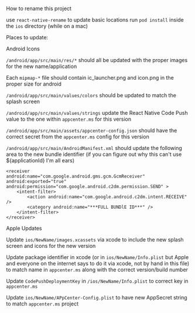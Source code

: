 How to rename this project

use `react-native-rename` to update basic locations
run `pod install` inside the `ios` directory (while on a mac)

Places to update:

Android Icons

`/android/app/src/main/res/*` should all be updated with the proper images for the new name/application

Each `mipmap-*` file should contain ic_launcher.png and icon.png in the proper size for android

`/android/app/src/main/values/colors` should be updated to match the splash screen


`/android/app/src/main/values/strings` update the React Native Code Push value to the one within `appcenter.ms` for this version

`/android/app/src/main/assets/appcenter-config.json` should have the correct secret from the `appcenter.ms` config for this version

`/android/app/src/main/AndroidManifest.xml` should update the following area to the new bundle identifier (if you can figure out why this can't use ${applicationId} I'm all ears)

```
<receiver
android:name="com.google.android.gms.gcm.GcmReceiver"
android:exported="true"
android:permission="com.google.android.c2dm.permission.SEND" >
    <intent-filter>
        <action android:name="com.google.android.c2dm.intent.RECEIVE" />
        <category android:name="***FULL BUNDlE ID***" />
    </intent-filter>
</receiver>
```

Apple Updates

Update `ios/NewName/images.xcassets` via xcode to include the new splash screen and icons for the new version

Update package identifier in xcode (or in `ios/NewName/Info.plist` but Apple and everyone on the internet says to do it via xcode, not by hand in this file) to match name in `appcenter.ms` along with the correct version/build number

Update `CodePushDeploymentKey` in `/ios/NewName/Info.plist` to correct key in `appcenter.ms`

Update `ios/NewName/APpCenter-Config.plist` to have new AppSecret string to match `appcenter.ms` project